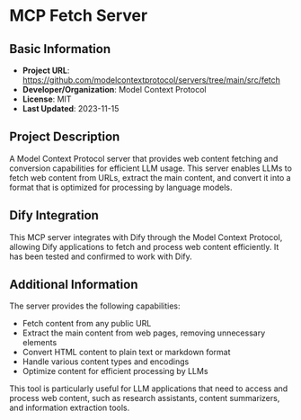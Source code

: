 # MCP Fetch Server

## Basic Information
- **Project URL**: https://github.com/modelcontextprotocol/servers/tree/main/src/fetch
- **Developer/Organization**: Model Context Protocol
- **License**: MIT
- **Last Updated**: 2023-11-15

## Project Description
A Model Context Protocol server that provides web content fetching and conversion capabilities for efficient LLM usage. This server enables LLMs to fetch web content from URLs, extract the main content, and convert it into a format that is optimized for processing by language models.

## Dify Integration
This MCP server integrates with Dify through the Model Context Protocol, allowing Dify applications to fetch and process web content efficiently. It has been tested and confirmed to work with Dify.

## Additional Information
The server provides the following capabilities:
- Fetch content from any public URL
- Extract the main content from web pages, removing unnecessary elements
- Convert HTML content to plain text or markdown format
- Handle various content types and encodings
- Optimize content for efficient processing by LLMs

This tool is particularly useful for LLM applications that need to access and process web content, such as research assistants, content summarizers, and information extraction tools.